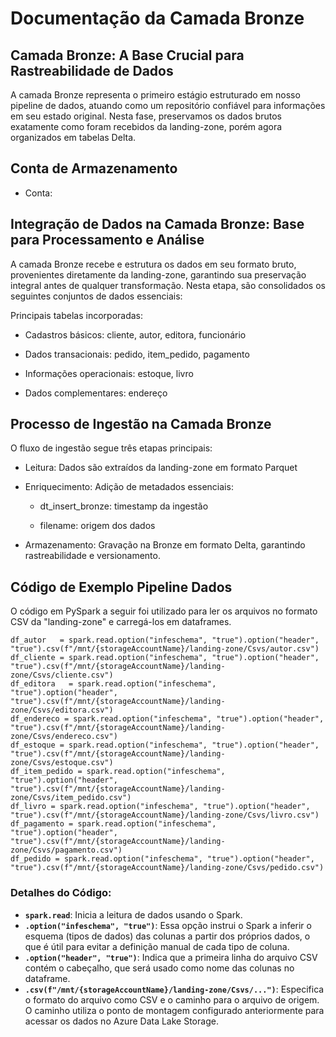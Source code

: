# Documentação da Camada Bronze

## Camada Bronze: A Base Crucial para Rastreabilidade de Dados

A camada Bronze representa o primeiro estágio estruturado em nosso pipeline de dados, atuando como um repositório confiável para informações em seu estado original. Nesta fase, preservamos os dados brutos exatamente como foram recebidos da landing-zone, porém agora organizados em tabelas Delta.

## Conta de Armazenamento

- Conta: 

## Integração de Dados na Camada Bronze: Base para Processamento e Análise

A camada Bronze recebe e estrutura os dados em seu formato bruto, provenientes diretamente da landing-zone, garantindo sua preservação integral antes de qualquer transformação. Nesta etapa, são consolidados os seguintes conjuntos de dados essenciais:

Principais tabelas incorporadas:

- Cadastros básicos: cliente, autor, editora, funcionário

- Dados transacionais: pedido, item_pedido, pagamento

- Informações operacionais: estoque, livro

- Dados complementares: endereço

## Processo de Ingestão na Camada Bronze

O fluxo de ingestão segue três etapas principais:

- Leitura: Dados são extraídos da landing-zone em formato Parquet

- Enriquecimento: Adição de metadados essenciais:

    - dt_insert_bronze: timestamp da ingestão

    - filename: origem dos dados

- Armazenamento: Gravação na Bronze em formato Delta, garantindo rastreabilidade e versionamento.

## Código de Exemplo Pipeline Dados

O código em PySpark a seguir foi utilizado para ler os arquivos no formato CSV da "landing-zone" e carregá-los em dataframes.

```
df_autor   = spark.read.option("infeschema", "true").option("header", "true").csv(f"/mnt/{storageAccountName}/landing-zone/Csvs/autor.csv")
df_cliente = spark.read.option("infeschema", "true").option("header", "true").csv(f"/mnt/{storageAccountName}/landing-zone/Csvs/cliente.csv")
df_editora   = spark.read.option("infeschema", "true").option("header", "true").csv(f"/mnt/{storageAccountName}/landing-zone/Csvs/editora.csv")
df_endereco = spark.read.option("infeschema", "true").option("header", "true").csv(f"/mnt/{storageAccountName}/landing-zone/Csvs/endereco.csv")
df_estoque = spark.read.option("infeschema", "true").option("header", "true").csv(f"/mnt/{storageAccountName}/landing-zone/Csvs/estoque.csv")
df_item_pedido = spark.read.option("infeschema", "true").option("header", "true").csv(f"/mnt/{storageAccountName}/landing-zone/Csvs/item_pedido.csv")
df_livro = spark.read.option("infeschema", "true").option("header", "true").csv(f"/mnt/{storageAccountName}/landing-zone/Csvs/livro.csv")
df_pagamento = spark.read.option("infeschema", "true").option("header", "true").csv(f"/mnt/{storageAccountName}/landing-zone/Csvs/pagamento.csv")
df_pedido = spark.read.option("infeschema", "true").option("header", "true").csv(f"/mnt/{storageAccountName}/landing-zone/Csvs/pedido.csv")

```

### **Detalhes do Código:**

  * **`spark.read`**: Inicia a leitura de dados usando o Spark.
  * **`.option("infeschema", "true")`**: Essa opção instrui o Spark a inferir o esquema (tipos de dados) das colunas a partir dos próprios dados, o que é útil para evitar a definição manual de cada tipo de coluna.
  * **`.option("header", "true")`**: Indica que a primeira linha do arquivo CSV contém o cabeçalho, que será usado como nome das colunas no dataframe.
  * **`.csv(f"/mnt/{storageAccountName}/landing-zone/Csvs/...")`**: Especifica o formato do arquivo como CSV e o caminho para o arquivo de origem. O caminho utiliza o ponto de montagem configurado anteriormente para acessar os dados no Azure Data Lake Storage.